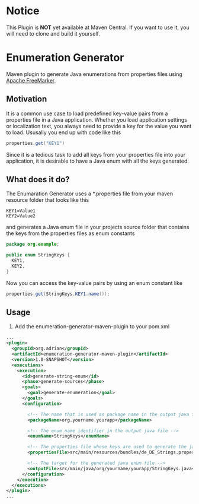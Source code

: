 # Notice
This Plugin is **NOT** yet available at Maven Central. If you want to use it, you will need to clone and build it yourself.

# Enumeration Generator
Maven plugin to generate Java enumerations from properties files using [Apache FreeMarker](http://freemarker.org/).

## Motivation
It is a common use case to load predefined key-value pairs from a properties file in a Java application. Whether you load application settings or localization text, you always need to provide a key for the value you want to load. Ususally you end up with code like this
```java
properties.get("KEY1")
```
Since it is a tedious task to add all keys from your properties file into your application, it is desirable to have a Java enum with all the keys generated.

## What does it do?
The Enumaration Generator uses a *.properties file from your maven resource folder that looks like this
```properties
KEY1=Value1
KEY2=Value2
```
and generates a Java enum file in your projects source folder that contains the keys from the properties files as enum constants
```java
package org.example;

public enum StringKeys {
  KEY1,
  KEY2,
}
```
Now you can access the key-value pairs by using an enum constant like
```java
properties.get(StringKeys.KEY1.name());
```

## Usage
1. Add the enumeration-generator-maven-plugin to your pom.xml
```xml
...
<plugin>
  <groupId>org.adrian</groupId>
  <artifactId>enumeration-generator-maven-plugin</artifactId>
  <version>1.0-SNAPSHOT</version>
  <executions>
    <execution>
      <id>generate-string-enum</id>
      <phase>generate-sources</phase>
      <goals>
        <goal>generate-enumeration</goal>
      </goals>
      <configuration>

        <!-- The name that is used as package name in the output java file -->
        <packageName>org.yourname.yourapp</packageName>

        <!-- The enum name identifier in the output java file -->
        <enumName>StringKeys</enumName>

        <!-- The properties file whose keys are used to generate the java enum file -->
        <propertiesFile>src/main/resources/bundles/de_DE_Strings.properties</propertiesFile>

        <!-- The target for the generated java enum file -->
        <outputFile>src/main/java/org/yourname/yourapp/StringKeys.java</outputFile>
      </configuration>
    </execution>
  </executions>
</plugin>
...
```

